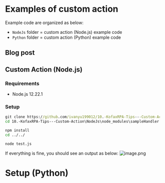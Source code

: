 # Examples of custom action
Example code are organized as below:
- `NodeJs` folder = custom action (Node.js) example code
- `Python` folder = custom action (Python) example code

## Blog post

## Custom Action (Node.js)

### Requirements
- Node.js 12.22.1

### Setup
```cmd
git clone https://github.com/ivanyu199012/10.-KofaxRPA-Tips---Custom-Action
cd 10.-KofaxRPA-Tips---Custom-Action\NodeJs\node_modules\sampleHandler

npm install
cd ../../

node test.js
```

If everything is fine, you should see an output as below:
![image.png](https://cdn.hashnode.com/res/hashnode/image/upload/v1667889039060/_BIVizCVF.png)


# Setup (Python)
